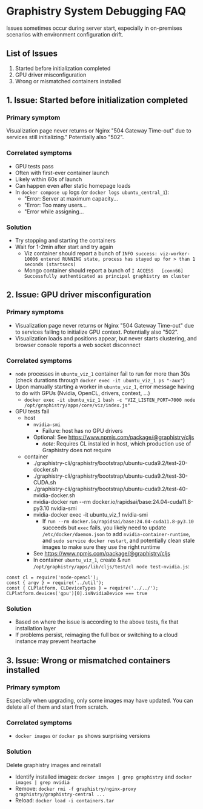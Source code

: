 # Graphistry System Debugging FAQ

Issues sometimes occur during server start, especially in on-premises scenarios with environment configuration drift.

## List of Issues

1. Started before initialization completed
2. GPU driver misconfiguration
3. Wrong or mismatched containers installed


## 1. Issue: Started before initialization completed

### Primary symptom
Visualization page never returns or Nginx "504 Gateway Time-out" due to services still initializing." Potentially  also "502".

### Correlated symptoms
* GPU tests pass  
* Often with first-ever container launch
* Likely within 60s of launch
* Can happen even after static homepage loads
* In `docker compose up` logs (or `docker logs ubuntu_central_1`):
  * "Error: Server at maximum capacity...
  * "Error: Too many users...
  * "Error while assigning...


### Solution
* Try stopping and starting the containers
* Wait for 1-2min after start and try again
  * Viz container should report a bunch of `INFO success: viz-worker-10006 entered RUNNING state, process has stayed up for > than 1 seconds (startsecs)`
  * Mongo container should report a bunch of `I ACCESS   [conn66] Successfully authenticated as principal graphistry on cluster`


## 2. Issue: GPU driver misconfiguration

### Primary symptoms

* Visualization page never returns or Nginx "504 Gateway Time-out" due to services failing to initialize GPU context. Potentially also "502".
* Visualization loads and positions appear, but never starts clustering, and browser console reports a web socket disconnect

### Correlated symptoms

* `node` processes in `ubuntu_viz_1` container fail to run for more than 30s (check durations through `docker exec -it ubuntu_viz_1 ps "-aux"`)
* Upon manually starting a worker in `ubuntu_viz_1`, error message having to do with GPUs (Nvidia, OpenCL, drivers, context, ...)
  * `docker exec -it ubuntu_viz_1 bash -c "VIZ_LISTEN_PORT=7000 node /opt/graphistry/apps/core/viz/index.js"`
* GPU tests fail
  * host
    * `nvidia-smi`
      * Failure: host has no GPU drivers
    * Optional: See https://www.npmjs.com/package/@graphistry/cljs    
      * _note_: Requires CL installed in host, which production use of Graphistry does not require
  * container
    * ./graphistry-cli/graphistry/bootstrap/ubuntu-cuda9.2/test-20-docker.sh 
    * ./graphistry-cli/graphistry/bootstrap/ubuntu-cuda9.2/test-30-CUDA.sh 
    * ./graphistry-cli/graphistry/bootstrap/ubuntu-cuda9.2/test-40-nvidia-docker.sh
    * nvidia-docker run --rm docker.io/rapidsai/base:24.04-cuda11.8-py3.10 nvidia-smi
    * nvidia-docker exec -it ubuntu_viz_1 nvidia-smi
      * If `run --rm docker.io/rapidsai/base:24.04-cuda11.8-py3.10` succeeds but `exec` fails, you likely need to update `/etc/docker/daemon.json` to add `nvidia-container-runtime`, and `sudo service docker restart`, and potentially clean stale images to make sure they use the right runtime
    * See https://www.npmjs.com/package/@graphistry/cljs
    * In container `ubuntu_viz_1`, create & run `/opt/graphistry/apps/lib/cljs/test/cl node test-nvidia.js`:
```
const cl = require('node-opencl');
const { argv } = require('../util');
const { CLPlatform, CLDeviceTypes } = require('../../');
CLPlatform.devices('gpu')[0].isNvidiaDevice === true
```

### Solution

* Based on where the issue is according to the above tests, fix that installation layer
* If problems persist, reimaging the full box or switching to a cloud instance may prevent heartache

## 3. Issue: Wrong or mismatched containers installed

### Primary symptom
Especially when upgrading, only some images may have updated. You can delete all of them and start from scratch.

### Correlated symptoms
* `docker images` or `docker ps` shows surprising versions

### Solution

Delete graphistry images and reinstall
* Identify installed images: `docker images | grep graphistry` and `docker images | grep nvidia`
* Remove: `docker rmi -f graphistry/nginx-proxy graphistry/graphistry-central ...`
* Reload: `docker load -i containers.tar`




